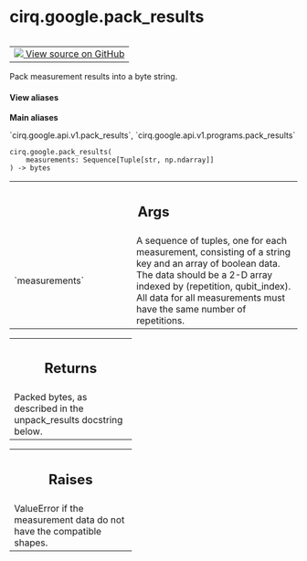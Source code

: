 <div itemscope itemtype="http://developers.google.com/ReferenceObject">
<meta itemprop="name" content="cirq.google.pack_results" />
<meta itemprop="path" content="Stable" />
</div>

# cirq.google.pack_results

<!-- Insert buttons and diff -->

<table class="tfo-notebook-buttons tfo-api" align="left">

<td>
  <a target="_blank" href="https://github.com/quantumlib/cirq/tree/master/cirq/google/api/v1/programs.py">
    <img src="https://www.tensorflow.org/images/GitHub-Mark-32px.png" />
    View source on GitHub
  </a>
</td>
</table>



Pack measurement results into a byte string.

<section class="expandable">
  <h4 class="showalways">View aliases</h4>
  <p>
<b>Main aliases</b>
<p>`cirq.google.api.v1.pack_results`, `cirq.google.api.v1.programs.pack_results`</p>
</p>
</section>

<pre class="devsite-click-to-copy prettyprint lang-py tfo-signature-link">
<code>cirq.google.pack_results(
    measurements: Sequence[Tuple[str, np.ndarray]]
) -> bytes
</code></pre>



<!-- Placeholder for "Used in" -->


<!-- Tabular view -->
 <table class="responsive fixed orange">
<colgroup><col width="214px"><col></colgroup>
<tr><th colspan="2"><h2 class="add-link">Args</h2></th></tr>

<tr>
<td>
`measurements`
</td>
<td>
A sequence of tuples, one for each measurement, consisting
of a string key and an array of boolean data. The data should be
a 2-D array indexed by (repetition, qubit_index). All data for all
measurements must have the same number of repetitions.
</td>
</tr>
</table>



<!-- Tabular view -->
 <table class="responsive fixed orange">
<colgroup><col width="214px"><col></colgroup>
<tr><th colspan="2"><h2 class="add-link">Returns</h2></th></tr>
<tr class="alt">
<td colspan="2">
Packed bytes, as described in the unpack_results docstring below.
</td>
</tr>

</table>



<!-- Tabular view -->
 <table class="responsive fixed orange">
<colgroup><col width="214px"><col></colgroup>
<tr><th colspan="2"><h2 class="add-link">Raises</h2></th></tr>
<tr class="alt">
<td colspan="2">
ValueError if the measurement data do not have the compatible shapes.
</td>
</tr>

</table>

